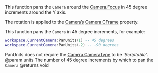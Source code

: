 This function pans the `Camera` around the [Camera.Focus](https://developer.roblox.com/api-reference/property/Camera/Focus) in 45 degree increments around the Y axis.

The rotation is applied to the [Camera’s](https://developer.roblox.com/api-reference/class/Camera) [Camera.CFrame](https://developer.roblox.com/api-reference/property/Camera/CFrame) property.

This function pans the `Camera` in 45 degree increments, for example:

```lua
workspace.CurrentCamera:PanUnits(1) -- 45 degrees
workspace.CurrentCamera:PanUnits(-2) -- -90 degrees
```

PanUnits does not require the [Camera.CameraType](https://developer.roblox.com/api-reference/property/Camera/CameraType) to be *’Scriptable’*.
@param units The number of 45 degree increments by which to pan the `Camera`
@returns void